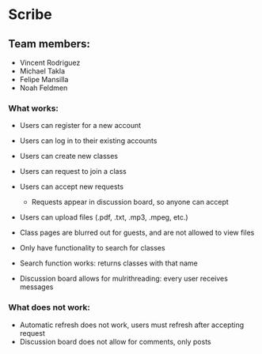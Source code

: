 # Scribe

## Team members:

- Vincent Rodriguez
- Michael Takla
- Felipe Mansilla
- Noah Feldmen

### What works:

- Users can register for a new account
- Users can log in to their existing accounts
- Users can create new classes
- Users can request to join a class
- Users can accept new requests
	- Requests appear in discussion board, so anyone can accept
- Users can upload files (.pdf, .txt, .mp3, .mpeg, etc.)

- Class pages are blurred out for guests, and are not allowed to view files
- Only have functionality to search for classes

- Search function works: returns classes with that name
- Discussion board allows for mulrithreading: every user receives messages

### What does not work:

- Automatic refresh does not work, users must refresh after accepting request
- Discussion board does not allow for comments, only posts